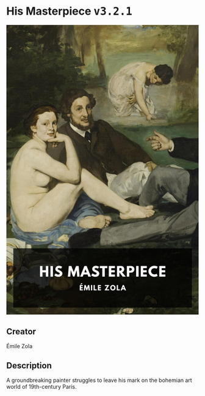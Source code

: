 
# His Masterpiece <kbd>v3.2.1</kbd>

<center>
  <img src="./cover-1024.jpg"/>
</center>

## Creator
Émile Zola

## Description
A groundbreaking painter struggles to leave his mark on the bohemian art world of 19th-century Paris.
